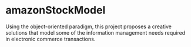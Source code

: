 # amazonStockModel

Using the object-oriented paradigm, this project proposes a creative solutions that model some of the information management needs required in electronic commerce transactions.

